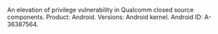An elevation of privilege vulnerability in Qualcomm closed source components. Product: Android. Versions: Android kernel. Android ID: A-36387564.